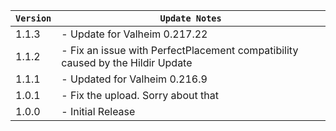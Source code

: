 | `Version` | `Update Notes`                                                                 |
|-----------|--------------------------------------------------------------------------------|
| 1.1.3     | - Update for Valheim 0.217.22                                                  |
| 1.1.2     | - Fix an issue with PerfectPlacement compatibility caused by the Hildir Update |
| 1.1.1     | - Updated for Valheim 0.216.9                                                  |
| 1.0.1     | - Fix the upload. Sorry about that                                             |
| 1.0.0     | - Initial Release                                                              |